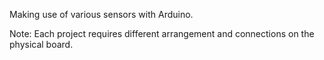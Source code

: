 Making use of various sensors with Arduino. 

Note: Each project requires different arrangement and connections on the physical board.
